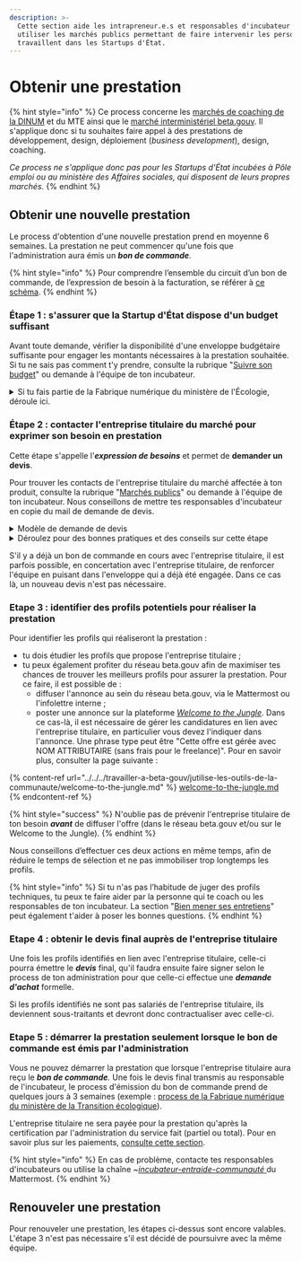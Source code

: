 ```yaml
---
description: >-
  Cette section aide les intrapreneur.e.s et responsables d'incubateur à
  utiliser les marchés publics permettant de faire intervenir les personnes qui
  travaillent dans les Startups d'État.
---
```


# Obtenir une prestation

{% hint style="info" %}
Ce process concerne les [marchés de coaching de la DINUM](marches-publics-beta.gouv.fr/marche-coaching.md) et du MTE ainsi que le [marché interministériel beta.gouv](marches-publics-beta.gouv.fr/marche-interministeriel-beta/). Il s'applique donc si tu souhaites faire appel à des prestations de développement, design, déploiement (_business development_), design, coaching.&#x20;

_Ce process ne s'applique donc pas pour les Startups d'État incubées à Pôle emploi ou au ministère des Affaires sociales, qui disposent de leurs propres marchés._
{% endhint %}

## Obtenir une nouvelle prestation

Le process d'obtention d'une nouvelle prestation prend en moyenne 6 semaines. La prestation ne peut commencer qu'une fois que l'administration aura émis un _**bon de commande**_.&#x20;

{% hint style="info" %}
Pour comprendre l’ensemble du circuit d’un bon de commande, de l’expression de besoin à la facturation, se référer à [ce schéma](https://miro.com/app/board/uXjVKhAFWJY=/).
{% endhint %}

### Étape 1 : s'assurer que la Startup d'État dispose d'un budget suffisant

Avant toute demande, vérifier la disponibilité d'une enveloppe budgétaire suffisante pour engager les montants nécessaires à la prestation souhaitée. Si tu ne sais pas comment t'y prendre, consulte la rubrique "[Suivre son budget](../../gestion-administrative/)" ou demande à l'équipe de ton incubateur.&#x20;

<details>

<summary>Si tu fais partie de la Fabrique numérique du ministère de l'Écologie, déroule ici.</summary>

Pour connaitre l'état de consommation de tes conventions/budgets, tu trouveras toutes les informations [ici](https://app.gitbook.com/s/-MGc-GNCMy4R36JExSEi/suivi-du-budget-et-des-commandes).&#x20;

Bien vérifier que le fichier de suivi est bien à jour, en particulier que ton équipe présente un budget disponible suffisant.

</details>

### Étape 2 : contacter **l'entreprise titulaire du marché pour exprimer son besoin en prestation**

Cette étape s'appelle l'_**expression de besoins**_ et permet de **demander un devis**.&#x20;

Pour trouver les contacts de l'entreprise titulaire du marché affectée à ton produit, consulte la rubrique "[Marchés publics](marches-publics-beta.gouv.fr/)" ou demande à l'équipe de ton incubateur. Nous conseillons de mettre tes responsables d'incubateur en copie du mail de demande de devis.

<details>

<summary>Modèle de demande de devis </summary>

Bonjour,

Je travaille sur \[NOM DU PRODUIT] et nous aurions besoin d’une prestation \[DÉVELOPPEMENT/DÉPLOIEMENT/DESIGN/PRODUIT/COACHING]. Serait-il possible d’avoir une proposition ?

Plus d'infos sur le service : \[indiquer le lien vers la page de la fiche produit beta.gouv.fr/startups]

Missions : \[indiquer ici les éléments prévus dans la prestation] \
Livrable : Documentation et code source de toutes les réalisations sur la période. \
Période d'intervention souhaitée : \[mois de début] - \[date de fin] \
Montant approximatif : indiquer le montant approximatif de la prestation, ou le volume estimé du besoin\
Pourriez-vous s'il vous plaît me faire parvenir un devis pour cette prestation ? \
Merci beaucoup,&#x20;

_\[Alternative : des formulaires sont à  disposition pour vous aider à écrire votre demande de devis :_ [_Formulaire Prestations Produit_](https://airtable.com/shrIBKEktu3bVAd8L) _-_ [_Formulaire Prestations Coaching_](https://airtable.com/shra8F0OUtXTC4t4Z)_. Attention, ces formulaires ne sont pas forcément tenus à jour.]_

</details>

<details>

<summary>Déroulez pour des bonnes pratiques et des conseils sur cette étape</summary>

_**Indiquer les bonnes conventions/budget à imputer**_

Vous devez indiquer sur quelle budget sera payée la prestation ; le budget fait souvent l'objet d'une convention avec le sponsor. Vous devez consommer tous les crédits de la convention/budget A avant de passer à la convention/budget B. Attention, si votre demande de devis est supérieure aux restes à consommer sur la convention/budget A et que vous devez donc commencer à imputer la convention/budget B, vous devez réaliser deux demandes de devis : une qui consomme le restant de la convention/budget A et l'autre qui impute à la convention/budget B.

_Exemple_ : je fais une demande de devis de 10k euros, il me reste 1k euros sur la convention A et 20k euros sur la convention B. Je fais une première demande pour 1k euros sur la convention A et une seconde demande pour 9000 euros sur la convention B.

_**Evaluer le coût de la prestation avec les TJM, les frais et le taux de marque**_

Pour évaluer le nombre d’UO nécessaire pour la réalisation de la prestation et en cas d'intervention de profils au statut d'indépendant, vous pouvez regarder les profils envisagés pressentis et leur TJM ainsi que les frais pressentis.

Par ailleurs vous devez intégrer le taux de marque de l’attributaire. L’application de taux de marque sur les frais dépend de votre titulaire. Si vous ne les connaissez pas, demandez ces informations à votre titulaire ou à votre responsable d’incubateur.

La formule pour estimer le prix final de la prestation est alors :

* s'il y a un taux de marque sur les frais (Scopopop) : Prix attributaire = TJM \* _nb de jours + frais / (1- taux de marge attributaire)_&#x20;

<!---->

* _si il n’y a pas taux de marque sur les frais (Octo, Malt, LBC, Inetum, etc) : prix attributaire = TJM \*_ nb de jours / (1- taux de marge attributaire) + frais

</details>

S'il y a déjà un bon de commande en cours avec l'entreprise titulaire, il est parfois possible, en concertation avec l'entreprise titulaire, de renforcer l'équipe en puisant dans l'enveloppe qui a déjà été engagée. Dans ce cas là, un nouveau devis n'est pas nécessaire.

### **Etape 3 : identifier des profils potentiels pour réaliser la prestation**

Pour identifier les profils qui réaliseront la prestation :&#x20;

* tu dois étudier les profils que propose l'entreprise titulaire ;&#x20;
* tu peux également profiter du réseau beta.gouv afin de maximiser tes chances de trouver les meilleurs profils pour assurer la prestation. Pour ce faire, il est possible de :&#x20;
  * diffuser l'annonce au sein du réseau beta.gouv, via le Mattermost ou l'infolettre interne ;&#x20;
  * poster une annonce sur la plateforme [_Welcome to the Jungle_](https://admin.welcometothejungle.com/). Dans ce cas-là, il est nécessaire de gérer les candidatures en lien avec l'entreprise titulaire, en particulier vous devez l'indiquer dans l'annonce. Une phrase type peut être "Cette offre est gérée avec NOM ATTRIBUTAIRE (sans frais pour le freelance)". Pour en savoir plus, consulter la page suivante :&#x20;

{% content-ref url="../../../travailler-a-beta-gouv/jutilise-les-outils-de-la-communaute/welcome-to-the-jungle.md" %}
[welcome-to-the-jungle.md](../../../travailler-a-beta-gouv/jutilise-les-outils-de-la-communaute/welcome-to-the-jungle.md)
{% endcontent-ref %}

{% hint style="success" %}
N'oublie pas de prévenir l'entreprise titulaire de ton besoin _**avant**_ de diffuser  l'offre (dans le réseau beta.gouv et/ou sur le Welcome to the Jungle).
{% endhint %}

Nous conseillons d’effectuer ces deux actions en même temps, afin de réduire le temps de sélection et ne pas immobiliser trop longtemps les profils.&#x20;

{% hint style="info" %}
Si tu n'as pas l’habitude de juger des profils techniques, tu peux te faire aider par la personne qui te coach ou les responsables de ton incubateur. La section "[Bien mener ses entretiens](../recrutement/conseils-pour-le-recrutement.md#bien-mener-ses-entretiens)" peut également t'aider à poser les bonnes questions.
{% endhint %}

### Etape 4 : obtenir le devis final auprès de l'entreprise titulaire&#x20;

Une fois les profils identifiés en lien avec l'entreprise titulaire, celle-ci pourra émettre le _**devis**_ final, qu'il faudra ensuite faire signer selon le process de ton administration pour que celle-ci effectue une _**demande d'achat**_ formelle.

Si les profils identifiés ne sont pas salariés de l'entreprise titulaire, ils deviennent sous-traitants et devront donc contractualiser avec celle-ci.&#x20;

### Etape 5 : démarrer la prestation seulement lorsque le bon de commande est émis par l'administration&#x20;

Vous ne pouvez démarrer la prestation que lorsque l'entreprise titulaire aura reçu le _**bon de commande**._ Une fois le devis final transmis au responsable de l'incubateur, le process d'émission du bon de commande prend de quelques jours à 3 semaines (exemple : [process de la Fabrique numérique du ministère de la Transition écologique](https://miro.com/app/board/uXjVO-zTnXY=/)).&#x20;

L'entreprise titulaire ne sera payée pour la prestation qu'après la certification par l'administration du service fait (partiel ou total). Pour en savoir plus sur les paiements, [consulte cette section](la-facturation-de-a-a-z/).&#x20;

{% hint style="info" %}
En cas de problème, contacte tes responsables d'incubateurs ou utilise la chaîne _\~_[_incubateur-entraide-communauté_ ](https://mattermost.incubateur.net/betagouv/channels/incubateur-help)du Mattermost.
{% endhint %}

## Renouveler une prestation

Pour renouveler une prestation, les étapes ci-dessus sont encore valables. L'étape 3 n'est pas nécessaire s'il est décidé de poursuivre avec la même équipe.&#x20;
